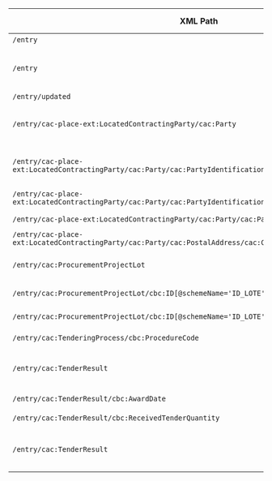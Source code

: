 | XML Path | Ontology Property | Entity Class | Related Entity Class | Subject Generation | Join Condition | Datatype | Function Name | Function Output |
|---|---|---|---|---|---|---|---|---|
| `/entry` | - | `:ResultNotice` | - | `notice:{/entry/id}` | - | - | - | - |
| `/entry` | - | `:Procedure` | - | `procedure:{/entry/id}` | A `:ResultNotice` is generated for the `:Procedure` with the same ID. | - | - | - |
| `/entry/updated` | `:hasDispatchDate` | `:ResultNotice` | - | `notice:{/entry/id}` | - | `xsd:dateTime` | - | - |
| `/entry/cac-place-ext:LocatedContractingParty/cac:Party` | `:playedByOrganisation` | `:Buyer` | `org:Organization` | `buyer:{/entry/cac-place-ext:LocatedContractingParty/cac:Party/cac:PartyIdentification/cbc:ID[@schemeName='NIF']}` | The `:ResultNotice` refers to the `:Buyer` role. | - | - | - |
| `/entry/cac-place-ext:LocatedContractingParty/cac:Party/cac:PartyIdentification/cbc:ID[@schemeName='NIF']` | `:hasID` | `org:Organization` | `:Identifier` | `org:{/entry/cac-place-ext:LocatedContractingParty/cac:Party/cac:PartyIdentification/cbc:ID[@schemeName='NIF']}` | An `org:Organization` has an `:Identifier`. | - | - | - |
| `/entry/cac-place-ext:LocatedContractingParty/cac:Party/cac:PartyIdentification/cbc:ID[@schemeName='NIF']` | `:hasIdentifierValue` | `:Identifier` | - | `identifier:{/entry/cac-place-ext:LocatedContractingParty/cac:Party/cac:PartyIdentification/cbc:ID[@schemeName='NIF']}` | The value of the `cbc:ID` node. | `xsd:string` | - | - |
| `/entry/cac-place-ext:LocatedContractingParty/cac:Party/cac:PartyName/cbc:Name` | `rdfs:label` | `org:Organization` | - | `org:{/entry/cac-place-ext:LocatedContractingParty/cac:Party/cac:PartyIdentification/cbc:ID[@schemeName='NIF']}` | - | `xsd:string` | - | - |
| `/entry/cac-place-ext:LocatedContractingParty/cac:Party/cac:PostalAddress/cac:Country/cbc:IdentificationCode` | `:hasCountryCode` | `org:Organization` | `skos:Concept` | `org:{/entry/cac-place-ext:LocatedContractingParty/cac:Party/cac:PartyIdentification/cbc:ID[@schemeName='NIF']}` | - | - | `map_country_code` | `http://publications.europa.eu/resource/authority/country/{COUNTRY_CODE_3_LETTERS}` |
| `/entry/cac:ProcurementProjectLot` | `:hasProcurementScopeDividedIntoLot` | `:Procedure` | `:Lot` | `procedure:{/entry/id}` | The `:Procedure` is divided into `:Lot`s. | - | - | - |
| `/entry/cac:ProcurementProjectLot/cbc:ID[@schemeName='ID_LOTE']` | `:hasID` | `:Lot` | `:Identifier` | `lot:{/entry/id}-{/entry/cac:ProcurementProjectLot/cbc:ID}` | A `:Lot` has an `:Identifier`. | - | - | - |
| `/entry/cac:ProcurementProjectLot/cbc:ID[@schemeName='ID_LOTE']` | `:hasIdentifierValue` | `:Identifier` | - | `identifier:{/entry/id}-{/entry/cac:ProcurementProjectLot/cbc:ID}` | The value of the `cbc:ID` node. | `xsd:string` | - | - |
| `/entry/cac:TenderingProcess/cbc:ProcedureCode` | `:hasProcedureType` | `:Procedure` | `skos:Concept` | `procedure:{/entry/id}` | - | - | `map_procedure_type` | `http://publications.europa.eu/resource/authority/procurement-procedure-type/{PROCEDURE_TYPE}` |
| `/entry/cac:TenderResult` | `:describesLot` | `:LotAwardOutcome` | `:Lot` | `lot-award-outcome:{/entry/id}-{/entry/cac:TenderResult/cac:AwardedTenderedProject/cbc:ProcurementProjectLotID}` | Links the `LotAwardOutcome` to the specific `Lot` it describes. | - | - | - |
| `/entry/cac:TenderResult/cbc:AwardDate` | `:hasAwardDecisionDate` | `:LotAwardOutcome` | - | `lot-award-outcome:{/entry/id}-{/entry/cac:TenderResult/cac:AwardedTenderedProject/cbc:ProcurementProjectLotID}` | - | `xsd:date` | - | - |
| `/entry/cac:TenderResult/cbc:ReceivedTenderQuantity` | `:hasReceivedTenders` | `:SubmissionStatisticalInformation` | - | `submission-stats:{/entry/id}-{/entry/cac:TenderResult/cac:AwardedTenderedProject/cbc:ProcurementProjectLotID}` | - | `xsd:integer` | - | - |
| `/entry/cac:TenderResult` | `:concernsSubmissionsForLot` | `:SubmissionStatisticalInformation` | `:Lot` | `submission-stats:{/entry/id}-{/entry/cac:TenderResult/cac:AwardedTenderedProject/cbc:ProcurementProjectLotID}` | Links the statistical information to the specific `Lot`. | - | - | - |
